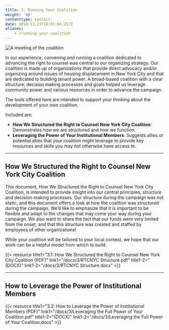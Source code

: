 ```yaml
---
title: 3. Running Your Coalition
weight: '40'
contenttype: toolkit
date: 2018-11-23T18:01:04.257Z
aliases:
    - /running-your-coalition
---
```

<img src="/images/coalition-meeting-sm.jpg" alt="A meeting of the coalition"/>

In our experience, convening and running a coalition dedicated to advancing the right to counsel was central to our organizing strategy. Our coalition is made up of organizations that provide direct advocacy and/or organizing around issues of housing displacement in New York City and that are dedicated to building tenant power. A broad-based coalition with a clear structure, decision making processes and goals helped us leverage community power and various resources in order to advance the campaign.

The tools offered here are intended to support your thinking about the development of your own coalition. 

Included are:

* **How We Structured the Right to Counsel New York City Coalition**: Demonstrates how we are structured and how we function.
* **Leveraging the Power of Your Institutional Members**: Suggests allies or potential allies that your coalition might leverage to provide key resources and skills you may not otherwise have access to. 

<hr />

## How We Structured the Right to Counsel New York City Coalition

This document, How We Structured the Right to Counsel New York City Coalition, is intended to provide insight into our central principles, structure and decision-making processes. Our structure during the campaign was not static, and this document offers a look at how the coalition was structured during the campaign. We’d like to emphasize that it is important to be flexible and adapt to the changes that may come your way during your campaign. We also want to share the fact that our funds were very limited from the onset, and that this structure was created and staffed by employees of other organizations!

While your coalition will be tailored to your local context, we hope that our work can be a helpful model from which to build.

{{< 
resource 
title1="3.1: How We Structured the Right to Counsel New York City Coalition (PDF)" 
link1="/docs/3/RTCNYC Structure.pdf" 
title1-2="(DOCX)" 
link1-2="/docs/3/RTCNYC Structure.docx" >}}

<hr />

## How to Leverage the Power of Institutional Members

{{< 
resource 
title1="3.2: How to Leverage the Power of Institutional Members (PDF)" link1="/docs/3/Leveraging the Full Power of Your Coalition.pdf" 
title1-2="(DOCX)" 
link1-2="/docs/3/Leveraging the Full Power of Your Coalition.docx" >}}
